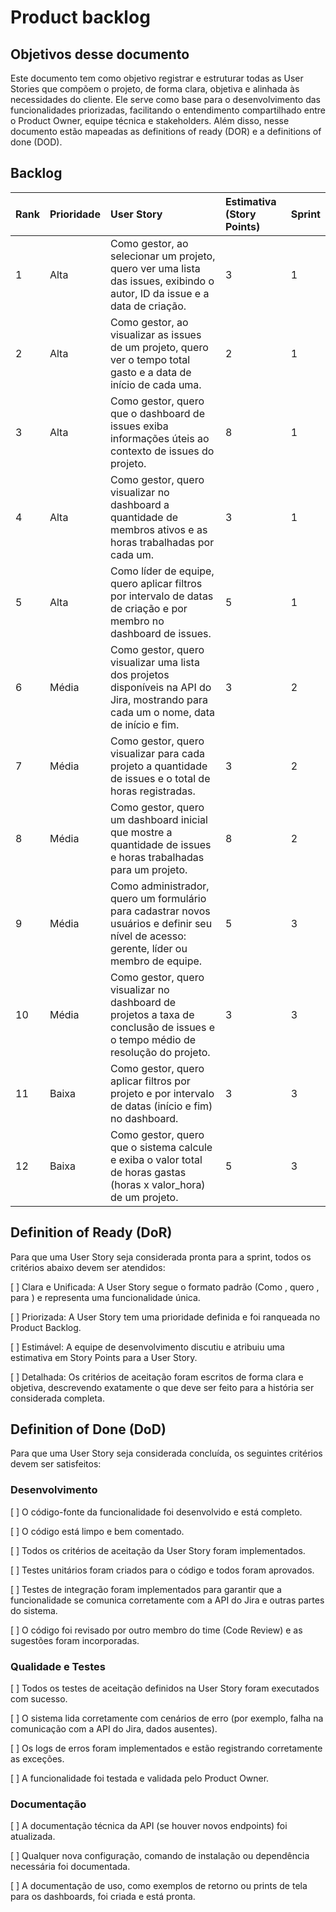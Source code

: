 # Product backlog

## Objetivos desse documento

Este documento tem como objetivo registrar e estruturar todas as User Stories que compõem o projeto, de forma clara, objetiva e alinhada às necessidades do cliente.
Ele serve como base para o desenvolvimento das funcionalidades priorizadas, facilitando o entendimento
compartilhado entre o Product Owner, equipe técnica e stakeholders.
Além disso, nesse documento estão mapeadas as definitions of ready (DOR) e a definitions of done (DOD).

## Backlog
| Rank | Prioridade | User Story | Estimativa (Story Points) | Sprint |
| :--- | :--- | :--- | :--- | :--- |
| 1 | Alta | Como gestor, ao selecionar um projeto, quero ver uma lista das issues, exibindo o autor, ID da issue e a data de criação. |3 | 1 |
| 2 | Alta | Como gestor, ao visualizar as issues de um projeto, quero ver o tempo total gasto e a data de início de cada uma. |2 | 1 |
| 3 | Alta | Como gestor, quero que o dashboard de issues exiba informações úteis ao contexto de issues do projeto. | 8| 1 |
| 4 | Alta| Como gestor, quero visualizar no dashboard a quantidade de membros ativos e as horas trabalhadas por cada um. |3 | 1 |
| 5 | Alta | Como líder de equipe, quero aplicar filtros por intervalo de datas de criação e por membro no dashboard de issues. | 5| 1 |
| 6 | Média | Como gestor, quero visualizar uma lista dos projetos disponíveis na API do Jira, mostrando para cada um o nome, data de início e fim. | 3| 2 |
| 7 | Média | Como gestor, quero visualizar para cada projeto a quantidade de issues e o total de horas registradas. | 3| 2 |
| 8 | Média | Como gestor, quero um dashboard inicial que mostre a quantidade de issues e horas trabalhadas para um projeto. |8| 2 |
| 9 | Média | Como administrador, quero um formulário para cadastrar novos usuários e definir seu nível de acesso: gerente, líder ou membro de equipe. |5| 3 |
| 10 | Média | Como gestor, quero visualizar no dashboard de projetos a taxa de conclusão de issues e o tempo médio de resolução do projeto. | 3| 3 |
| 11 | Baixa | Como gestor, quero aplicar filtros por projeto e por intervalo de datas (início e fim) no dashboard. | 3| 3 |
| 12 | Baixa | Como gestor, quero que o sistema calcule e exiba o valor total de horas gastas (horas x valor_hora) de um projeto. | 5| 3 |

## Definition of Ready (DoR)
Para que uma User Story seja considerada pronta para a sprint, todos os critérios abaixo devem ser atendidos:

[ ]  Clara e Unificada: A User Story segue o formato padrão (Como <papel>, quero <funcionalidade>, para <objetivo>) e representa uma funcionalidade única.

[ ]  Priorizada: A User Story tem uma prioridade definida e foi ranqueada no Product Backlog.

[ ]  Estimável: A equipe de desenvolvimento discutiu e atribuiu uma estimativa em Story Points para a User Story.

[ ]  Detalhada: Os critérios de aceitação foram escritos de forma clara e objetiva, descrevendo exatamente o que deve ser feito para a história ser considerada completa.

## Definition of Done (DoD)
Para que uma User Story seja considerada concluída, os seguintes critérios devem ser satisfeitos:
### Desenvolvimento
[ ]  O código-fonte da funcionalidade foi desenvolvido e está completo.

[ ]  O código está limpo e bem comentado.

[ ]  Todos os critérios de aceitação da User Story foram implementados.

[ ]  Testes unitários foram criados para o código e todos foram aprovados.

[ ]  Testes de integração foram implementados para garantir que a funcionalidade se comunica corretamente com a API do Jira e outras partes do sistema.

[ ]  O código foi revisado por outro membro do time (Code Review) e as sugestões foram incorporadas.

### Qualidade e Testes
[ ]  Todos os testes de aceitação definidos na User Story foram executados com sucesso.

[ ]  O sistema lida corretamente com cenários de erro (por exemplo, falha na comunicação com a API do Jira, dados ausentes).

[ ]  Os logs de erros foram implementados e estão registrando corretamente as exceções.

[ ]  A funcionalidade foi testada e validada pelo Product Owner.

### Documentação
[ ]  A documentação técnica da API (se houver novos endpoints) foi atualizada.

[ ]  Qualquer nova configuração, comando de instalação ou dependência necessária foi documentada.

[ ]  A documentação de uso, como exemplos de retorno ou prints de tela para os dashboards, foi criada e está pronta.